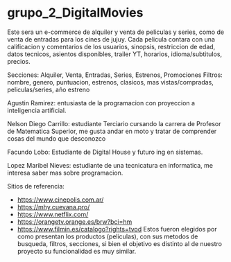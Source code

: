 # grupo_2_DigitalMovies

Este sera un e-commerce de alquiler y venta de peliculas y series, como de venta de entradas para los cines de jujuy. Cada pelicula contara con una calificacion y comentarios de los usuarios, sinopsis, restriccion de edad, datos tecnicos, asientos disponibles, trailer YT, horarios, idioma/subtitulos, precios.

Secciones: Alquiler, Venta, Entradas, Series, Estrenos, Promociones
Filtros: nombre, genero, puntuacion, estrenos, clasicos, mas vistas/compradas, peliculas/series, año estreno

Agustin Ramirez: entusiasta de la programacion con proyeccion a inteligencia artificial.

Nelson Diego Carrillo: estudiante Terciario cursando la carrera de Profesor de Matematica Superior, me gusta andar en moto y tratar de comprender cosas del mundo que desconozco

Facundo Lobo: Estudiante de Digital House y futuro ing en sistemas.

Lopez Maribel Nieves: estudiante de una tecnicatura en informatica, me interesa saber mas sobre programacion.

Sitios de referencia:
* https://www.cinepolis.com.ar/
* https://mhy.cuevana.pro/
* https://www.netflix.com/
* https://orangetv.orange.es/brw?bci=hm
* https://www.filmin.es/catalogo?rights=tvod
Estos fueron elegidos por como presentan los productos (peliculas), con sus metodos de busqueda, filtros, secciones, si bien el objetivo es distinto al de nuestro proyecto su funcionalidad es muy similar.
